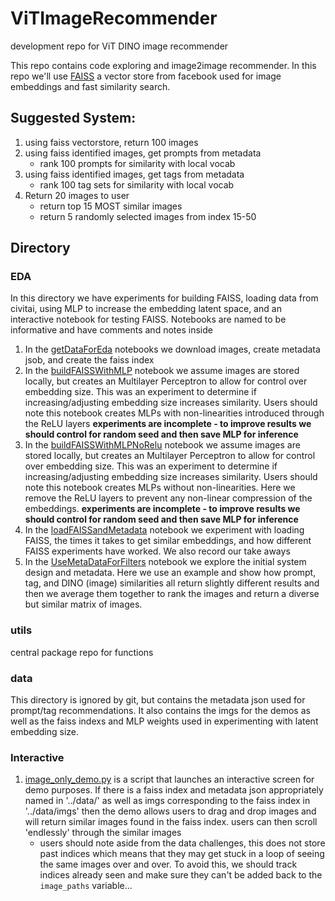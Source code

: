 # ViTImageRecommender
development repo for ViT DINO image recommender

This repo contains code exploring and image2image recommender. In this repo we'll use [FAISS](https://github.com/facebookresearch/faiss) a vector store from facebook used for image embeddings and fast similarity search. 

## Suggested System:
1. using faiss vectorstore, return 100 images
2. using faiss identified images, get prompts from metadata
    - rank 100 prompts for similarity with local vocab
3. using faiss identified images, get tags from metadata
    - rank 100 tag sets for similarity with local vocab
4. Return 20 images to user
    - return top 15 MOST similar images
    - return 5 randomly selected images from index 15-50

## Directory 
### EDA
In this directory we have experiments for building FAISS, loading data from civitai, using MLP to increase the embedding latent space, and an interactive notebook for testing FAISS. Notebooks are named to be informative and have comments and notes inside

1. In the [getDataForEda](https://github.com/civitai/ViTImageRecommender/blob/main/EDA/getDataForEDA.ipynb) notebooks we download images, create metadata jsob, and create the faiss index
2. In the [buildFAISSWithMLP](https://github.com/civitai/ViTImageRecommender/blob/main/EDA/buildFAISSWithMLP.ipynb) notebook we assume images are stored locally, but creates an Multilayer Perceptron to allow for control over embedding size. This was an experiment to determine if increasing/adjusting embedding size increases similarity. Users should note this notebook creates MLPs with non-linearities introduced through the ReLU layers <b> experiments are incomplete - to improve results we should control for random seed and then save MLP for inference</b> 
3. In the [buildFAISSWithMLPNoRelu](https://github.com/civitai/ViTImageRecommender/blob/main/EDA/buildFAISSWithMLPNoRelu.ipynb) notebook we assume images are stored locally, but creates an Multilayer Perceptron to allow for control over embedding size. This was an experiment to determine if increasing/adjusting embedding size increases similarity. Users should note this notebook creates MLPs without non-linearities. Here we remove the ReLU layers to prevent any non-linear compression of the embeddings. <b> experiments are incomplete - to improve results we should control for random seed and then save MLP for inference</b> 
4. In the [loadFAISSandMetadata](https://github.com/civitai/ViTImageRecommender/blob/main/EDA/loadFAISSandMetadata.ipynb) notebook we experiment with loading FAISS, the times it takes to get similar embeddings, and how different FAISS experiments have worked. We also record our take aways
5. In the [UseMetaDataForFilters](https://github.com/civitai/ViTImageRecommender/blob/main/EDA/UseMetaDataForFilters.ipynb) notebook we explore the initial system design and metadata. Here we use an example and show how prompt, tag, and DINO (image) similarities all return slightly different results and then we average them together to rank the images and return a diverse but similar matrix of images. 

### utils
central package repo for functions

### data
This directory is ignored by git, but contains the metadata json used for prompt/tag recommendations. It also contains the imgs for the demos as well as the faiss indexs and MLP weights used in experimenting with latent embedding size. 

### Interactive
1. [image_only_demo.py](https://github.com/civitai/ViTImageRecommender/blob/interactive/interactive/image_only_demo.py) is a script that launches an interactive screen for demo purposes. If there is a faiss index and metadata json appropriately named in '../data/' as well as imgs corresponding to the faiss index in '../data/imgs' then the demo allows users to drag and drop images and will return similar images found in the faiss index. users can then scroll 'endlessly' through the similar images
    - users should note aside from the data challenges, this does not store past indices which means that they may get stuck in a loop of seeing the same images over and over. To avoid this, we should track indices already seen and make sure they can't be added back to the `image_paths` variable...